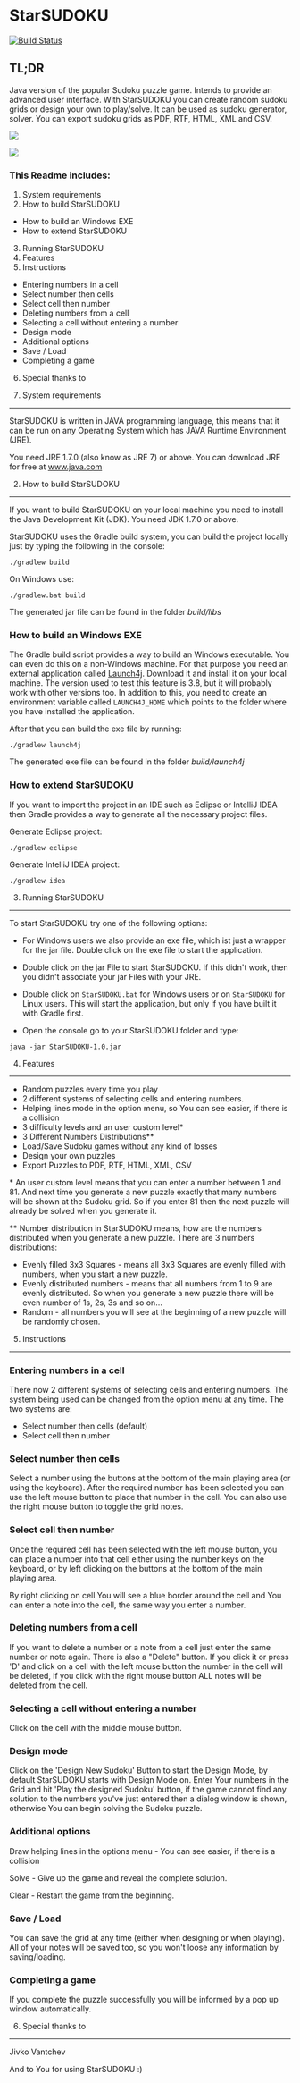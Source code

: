 # StarSUDOKU

[![Build Status](https://travis-ci.org/devng/star-sudoku.svg?branch=master)](https://travis-ci.org/devng/star-sudoku)

## TL;DR

Java version of the popular Sudoku puzzle game. Intends to provide an advanced user interface.
With StarSUDOKU you can create random sudoku grids or design your own to play/solve.
It can be used as sudoku generator, solver. You can export sudoku grids as PDF, RTF, HTML, XML and CSV.

![](screen1.png?raw=true)

![](screen2.png?raw=true)

### This Readme includes:

1. System requirements
2. How to build StarSUDOKU
  * How to build an Windows EXE
  * How to extend StarSUDOKU
3. Running StarSUDOKU
4. Features
5. Instructions
  * Entering numbers in a cell
  * Select number then cells
  * Select cell then number
  * Deleting numbers from a cell
  * Selecting a cell without entering a number
  * Design mode
  * Additional options
  * Save / Load
  * Completing a game
6. Special thanks to

1. System requirements
----------------------

StarSUDOKU is written in JAVA programming language, this means that it can be run on any Operating System which has JAVA Runtime Environment (JRE).

You need JRE 1.7.0 (also know as JRE 7) or above. You can download JRE for free at www.java.com

2. How to build StarSUDOKU
---------------------------
If you want to build StarSUDOKU on your local machine you need to install the Java Development Kit (JDK). You need JDK 1.7.0 or above.

StarSUDOKU uses the Gradle build system, you can build the project locally just by typing the following in the console:

```
./gradlew build
```

On Windows use:
```
./gradlew.bat build
```

The generated jar file can be found in the folder _build/libs_

### How to build an Windows EXE
The Gradle build script provides a way to build an Windows executable. You can even do this on a non-Windows machine. For that purpose you need an external application called
[Launch4j](http://launch4j.sourceforge.net/). Download it and install it on your local machine. The version used to test this feature is 3.8, but it will probably work with
other versions too. In addition to this, you need to create an environment variable called `LAUNCH4J_HOME` which points to the folder where you have installed the application.

After that you can build the exe file by running:
```
./gradlew launch4j
```

The generated exe file can be found in the folder _build/launch4j_

### How to extend StarSUDOKU
If you want to import the project in an IDE such as Eclipse or IntelliJ IDEA then Gradle provides a way to generate all the necessary project files.

Generate Eclipse project:
```
./gradlew eclipse
```

Generate IntelliJ IDEA project:
```
./gradlew idea
```

3. Running StarSUDOKU
---------------------

To start StarSUDOKU try one of the following options:

* For Windows users we also provide an exe file, which ist just a wrapper for the jar file. Double click on the exe file to start the application.

* Double click on the jar File to start StarSUDOKU. If this didn't work, then you didn't associate your jar Files with your JRE.

* Double click on `StarSUDOKU.bat` for Windows users or on `StarSUDOKU` for Linux users. This will start the application, but only if you have built it with Gradle first.

* Open the console go to your StarSUDOKU folder and type:
```
java -jar StarSUDOKU-1.0.jar
```

4. Features
-----------

* Random puzzles every time you play
* 2 different systems of selecting cells and entering numbers.
* Helping lines mode in the option menu, so You can see easier, if there is a collision
* 3 difficulty levels and an user custom level\*
* 3 Different Numbers Distributions\*\*
* Load/Save Sudoku games without any kind of losses
* Design your own puzzles
* Export Puzzles to PDF, RTF, HTML, XML, CSV

\* An user custom level means that you can enter a number between 1 and 81. And next time you generate a new puzzle exactly that many numbers will be shown at the Sudoku grid. So if you enter 81 then the next puzzle will already be solved when you generate it.

\*\* Number distribution in StarSUDOKU means, how are the numbers distributed when you generate a new puzzle. There are 3 numbers distributions:

* Evenly filled 3x3 Squares - means all 3x3 Squares are evenly filled with numbers, when you start a new puzzle.
* Evenly distributed numbers - means that all numbers from 1 to 9 are evenly distributed. So when you generate a new puzzle there will be even number of 1s, 2s, 3s and so on...
* Random - all numbers you will see at the beginning of a new puzzle will be randomly chosen.


5. Instructions
---------------

### Entering numbers in a cell
  
There now 2 different systems of selecting cells and entering numbers. The system being used can be changed from the option menu at any time.
The two systems are:

* Select number then cells (default)
* Select cell then number
  
### Select number then cells
  
Select a number using the buttons at the bottom of the main playing area (or using the keyboard). After the required number has been selected you can use the left mouse button to place that number in the cell. You can also use the right mouse button to toggle the grid notes. 

### Select cell then number
  
Once the required cell has been selected with the left mouse button, you can place a number into that cell either using the number keys on the keyboard, or by left clicking on the buttons at the bottom of the main playing area. 

By right clicking on cell You will see a blue border around the cell and You can enter a note into the cell, the same way you enter a number.
  
### Deleting numbers from a cell

If you want to delete a number or a note from a cell just enter the same number or note again. There is also a "Delete" button. If you click it or press 'D' and click on a cell with the left mouse button the number in the cell will be deleted, if you click with the right mouse button ALL notes will be deleted from the cell.  

### Selecting a cell without entering a number
  
Click on the cell with the middle mouse button.

### Design mode

Click on the 'Design New Sudoku' Button to start the Design Mode, by default StarSUDOKU starts with Design Mode on. Enter Your numbers in the Grid and hit 'Play the designed Sudoku' button, if the game cannot find any solution to the numbers you've just entered then a dialog window is shown, otherwise You can begin solving the Sudoku puzzle.

### Additional options
  
Draw helping lines in the options menu - You can see easier, if there is a collision

Solve - Give up the game and reveal the complete solution.

Clear - Restart the game from the beginning.

### Save / Load

You can save the grid at any time (either when designing or when playing). All of your notes will be saved too, so you won't loose any information by saving/loading.

### Completing a game

If you complete the puzzle successfully you will be informed by a pop up window automatically. 

6. Special thanks to
--------------------

Jivko Vantchev

And to You for using StarSUDOKU :)
